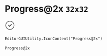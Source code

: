 # Progress@2x `32x32`
<img src="/img/Progress@2x.png" width=32 height=32>

``` CSharp
EditorGUIUtility.IconContent("Progress@2x")
```
```
Progress@2x
```

